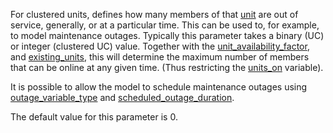 For clustered units, defines how many members of that [unit](@ref) are out of service, generally, or at a particular time. This can be used to, for example, to model  maintenance outages.  Typically this parameter takes a binary (UC) or integer (clustered UC) value. Together with the [unit\_availability\_factor](@ref), and [existing\_units](@ref), this will determine the maximum number of members that can be online at any given time. (Thus restricting the [units\_on](@ref) variable). 

It is possible to allow the model to schedule maintenance outages using [outage\_variable\_type](@ref) and [scheduled\_outage\_duration](@ref).

The default value for this parameter is 0.
